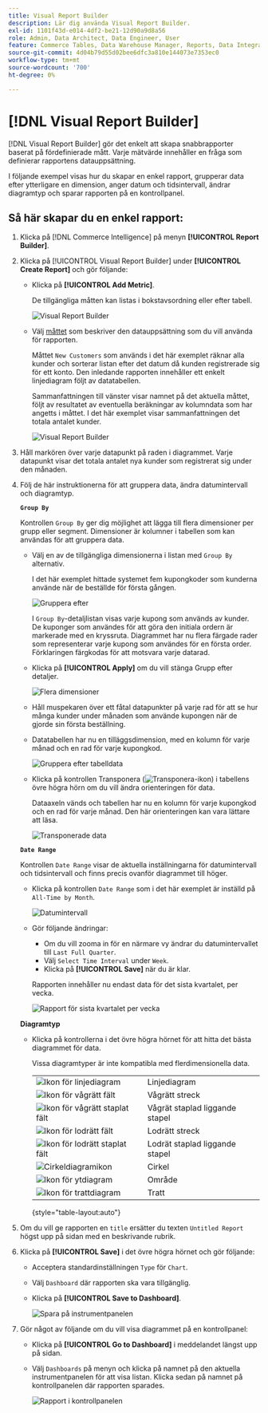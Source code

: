 ```yaml
---
title: Visual Report Builder
description: Lär dig använda Visual Report Builder.
exl-id: 1101f43d-e014-4df2-be21-12d90a9d8a56
role: Admin, Data Architect, Data Engineer, User
feature: Commerce Tables, Data Warehouse Manager, Reports, Data Integration
source-git-commit: 4d04b79d55d02bee6dfc3a810e144073e7353ec0
workflow-type: tm+mt
source-wordcount: '700'
ht-degree: 0%

---
```


# [!DNL Visual Report Builder]

[!DNL Visual Report Builder] gör det enkelt att skapa snabbrapporter baserat på fördefinierade mått. Varje mätvärde innehåller en fråga som definierar rapportens datauppsättning.

I följande exempel visas hur du skapar en enkel rapport, grupperar data efter ytterligare en dimension, anger datum och tidsintervall, ändrar diagramtyp och sparar rapporten på en kontrollpanel.

## Så här skapar du en enkel rapport:

1. Klicka på [!DNL Commerce Intelligence] på menyn **[!UICONTROL Report Builder]**.

1. Klicka på [!UICONTROL Visual Report Builder] under **[!UICONTROL Create Report]** och gör följande:

   * Klicka på **[!UICONTROL Add Metric]**.

     De tillgängliga måtten kan listas i bokstavsordning eller efter tabell.

     ![Visual Report Builder](../../assets/magento-bi-visual-report-builder-add-metric.png)

   * Välj [måttet](../../data-user/reports/ess-manage-data-metrics.md) som beskriver den datauppsättning som du vill använda för rapporten.

     Måttet `New Customers` som används i det här exemplet räknar alla kunder och sorterar listan efter det datum då kunden registrerade sig för ett konto. Den inledande rapporten innehåller ett enkelt linjediagram följt av datatabellen.

     Sammanfattningen till vänster visar namnet på det aktuella måttet, följt av resultatet av eventuella beräkningar av kolumndata som har angetts i måttet. I det här exemplet visar sammanfattningen det totala antalet kunder.

     ![Visual Report Builder](../../assets/magento-bi-report-builder-untitled.png)

1. Håll markören över varje datapunkt på raden i diagrammet. Varje datapunkt visar det totala antalet nya kunder som registrerat sig under den månaden.

1. Följ de här instruktionerna för att gruppera data, ändra datumintervall och diagramtyp.

   **`Group By`**

   Kontrollen `Group By` ger dig möjlighet att lägga till flera dimensioner per grupp eller segment. Dimensioner är kolumner i tabellen som kan användas för att gruppera data.

   * Välj en av de tillgängliga dimensionerna i listan med `Group By` alternativ.

     I det här exemplet hittade systemet fem kupongkoder som kunderna använde när de beställde för första gången.

     ![Gruppera efter](../../assets/magento-bi-report-builder-group-by-dimensions.png)

     I `Group By`-detaljlistan visas varje kupong som används av kunder. De kuponger som användes för att göra den initiala ordern är markerade med en kryssruta. Diagrammet har nu flera färgade rader som representerar varje kupong som användes för en första order. Förklaringen färgkodas för att motsvara varje datarad.

   * Klicka på **[!UICONTROL Apply]** om du vill stänga Grupp efter detaljer.

     ![Flera dimensioner](../../assets/magento-bi-report-builder-group-by-dimension-detail.png)

   * Håll muspekaren över ett fåtal datapunkter på varje rad för att se hur många kunder under månaden som använde kupongen när de gjorde sin första beställning.

   * Datatabellen har nu en tilläggsdimension, med en kolumn för varje månad och en rad för varje kupongkod.

     ![Gruppera efter tabelldata](../../assets/magento-bi-report-builder-group-by-table-data.png)

   * Klicka på kontrollen Transponera (![Transponera-ikon](../../assets/magento-bi-btn-transpose.png)) i tabellens övre högra hörn om du vill ändra orienteringen för data.

     Dataaxeln vänds och tabellen har nu en kolumn för varje kupongkod och en rad för varje månad. Den här orienteringen kan vara lättare att läsa.

     ![Transponerade data](../../assets/magento-bi-report-builder-group-by-table-data-transposed.png)

   **`Date Range`**

   Kontrollen `Date Range` visar de aktuella inställningarna för datumintervall och tidsintervall och finns precis ovanför diagrammet till höger.

   * Klicka på kontrollen `Date Range` som i det här exemplet är inställd på `All-Time by Month`.

     ![Datumintervall](../../assets/magento-bi-report-builder-date-range.png)

   * Gör följande ändringar:

      * Om du vill zooma in för en närmare vy ändrar du datumintervallet till `Last Full Quarter`.
      * Välj `Select Time Interval` under `Week`.
      * Klicka på **[!UICONTROL Save]** när du är klar.

     Rapporten innehåller nu endast data för det sista kvartalet, per vecka.

     ![Rapport för sista kvartalet per vecka](../../assets/magento-bi-report-builder-date-range-quarter-by-week-chart.png)

   **Diagramtyp**

   * Klicka på kontrollerna i det övre högra hörnet för att hitta det bästa diagrammet för data.

     Vissa diagramtyper är inte kompatibla med flerdimensionella data.

     | | |
     |-----|-----|
     | ![Ikon för linjediagram](../../assets/magento-bi-btn-chart-line.png) | Linjediagram |
     | ![Ikon för vågrätt fält](../../assets/magento-bi-btn-chart-horz-bar.png) | Vågrätt streck |
     | ![Ikon för vågrätt staplat fält](../../assets/magento-bi-btn-chart-horz-stacked-bar.png) | Vågrät staplad liggande stapel |
     | ![Ikon för lodrätt fält](../../assets/magento-bi-btn-chart-vert-bar.png) | Lodrätt streck |
     | ![Ikon för lodrätt staplat fält](../../assets/magento-bi-btn-chart-vert-stacked-bar.png) | Lodrät staplad liggande stapel |
     | ![Cirkeldiagramikon](../../assets/magento-bi-btn-chart-pie.png) | Cirkel |
     | ![Ikon för ytdiagram](../../assets/magento-bi-btn-chart-area.png) | Område |
     | ![Ikon för trattdiagram](../../assets/magento-bi-btn-chart-funnel.png) | Tratt |

     {style="table-layout:auto"}

1. Om du vill ge rapporten en `title` ersätter du texten `Untitled Report` högst upp på sidan med en beskrivande rubrik.

1. Klicka på **[!UICONTROL Save]** i det övre högra hörnet och gör följande:

   * Acceptera standardinställningen `Type` för `Chart`.

   * Välj `Dashboard` där rapporten ska vara tillgänglig.

   * Klicka på **[!UICONTROL Save to Dashboard]**.

     ![Spara på instrumentpanelen](../../assets/magento-bi-report-builder-save-to-dashboard.png)

1. Gör något av följande om du vill visa diagrammet på en kontrollpanel:

   * Klicka på **[!UICONTROL Go to Dashboard]** i meddelandet längst upp på sidan.

   * Välj `Dashboards` på menyn och klicka på namnet på den aktuella instrumentpanelen för att visa listan. Klicka sedan på namnet på kontrollpanelen där rapporten sparades.

     ![Rapport i kontrollpanelen](../../assets/magento-bi-report-builder-my-dashboard.png)
